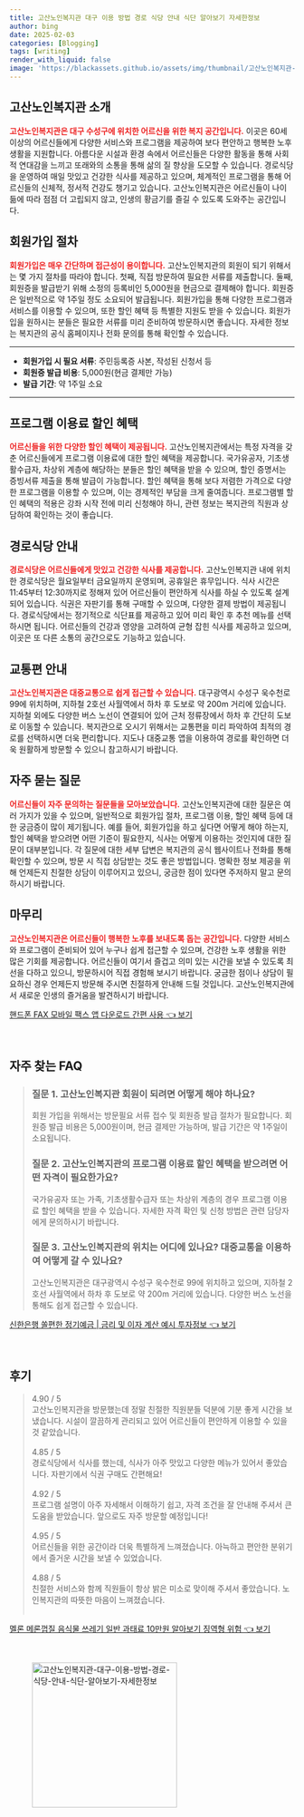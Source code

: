 ```yaml
---
title: 고산노인복지관 대구 이용 방법 경로 식당 안내 식단 알아보기 자세한정보
author: bing
date: 2025-02-03
categories: [Blogging]
tags: [writing]
render_with_liquid: false
image: 'https://blackassets.github.io/assets/img/thumbnail/고산노인복지관-대구-이용-방법-경로-식당-안내-식단-알아보기-자세한정보.webp'
---
```



<h2 id='고산노인복지관_소개'>고산노인복지관 소개</h2>

<p><b><span style="color: #ee2323;">고산노인복지관은 대구 수성구에 위치한 어르신을 위한 복지 공간입니다.</span></b> 이곳은 60세 이상의 어르신들에게 다양한 서비스와 프로그램을 제공하여 보다 편안하고 행복한 노후 생활을 지원합니다. 아름다운 시설과 환경 속에서 어르신들은 다양한 활동을 통해 사회적 연대감을 느끼고 또래와의 소통을 통해 삶의 질 향상을 도모할 수 있습니다. 경로식당을 운영하여 매일 맛있고 건강한 식사를 제공하고 있으며, 체계적인 프로그램을 통해 어르신들의 신체적, 정서적 건강도 챙기고 있습니다. 고산노인복지관은 어르신들이 나이 듦에 따라 점점 더 고립되지 않고, 인생의 황금기를 즐길 수 있도록 도와주는 공간입니다.</p>

<h2 id='회원가입_절차'>회원가입 절차</h2>

<p><b><span style="color: #ee2323;">회원가입은 매우 간단하며 접근성이 용이합니다.</span></b> 고산노인복지관의 회원이 되기 위해서는 몇 가지 절차를 따라야 합니다. 첫째, 직접 방문하여 필요한 서류를 제출합니다. 둘째, 회원증을 발급받기 위해 소정의 등록비인 5,000원을 현금으로 결제해야 합니다. 회원증은 일반적으로 약 1주일 정도 소요되어 발급됩니다. 회원가입을 통해 다양한 프로그램과 서비스를 이용할 수 있으며, 또한 할인 혜택 등 특별한 지원도 받을 수 있습니다. 회원가입을 원하시는 분들은 필요한 서류를 미리 준비하여 방문하시면 좋습니다. 자세한 정보는 복지관의 공식 홈페이지나 전화 문의를 통해 확인할 수 있습니다.</p>

<hr />

<ul>
    <li><b>회원가입 시 필요 서류</b>: 주민등록증 사본, 작성된 신청서 등</li>
    <li><b>회원증 발급 비용</b>: 5,000원(현금 결제만 가능)</li>
    <li><b>발급 기간</b>: 약 1주일 소요</li>
</ul>

<hr />

<h2 id='프로그램_이용료_할인'>프로그램 이용료 할인 혜택</h2>

<p><b><span style="color: #ee2323;">어르신들을 위한 다양한 할인 혜택이 제공됩니다.</span></b> 고산노인복지관에서는 특정 자격을 갖춘 어르신들에게 프로그램 이용료에 대한 할인 혜택을 제공합니다. 국가유공자, 기초생활수급자, 차상위 계층에 해당하는 분들은 할인 혜택을 받을 수 있으며, 할인 증명서는 증빙서류 제출을 통해 발급이 가능합니다. 할인 혜택을 통해 보다 저렴한 가격으로 다양한 프로그램을 이용할 수 있으며, 이는 경제적인 부담을 크게 줄여줍니다. 프로그램별 할인 혜택의 적용은 강좌 시작 전에 미리 신청해야 하니, 관련 정보는 복지관의 직원과 상담하여 확인하는 것이 좋습니다.</p>

<h2 id='경로식당_안내'>경로식당 안내</h2>

<p><b><span style="color: #ee2323;">경로식당은 어르신들에게 맛있고 건강한 식사를 제공합니다.</span></b> 고산노인복지관 내에 위치한 경로식당은 월요일부터 금요일까지 운영되며, 공휴일은 휴무입니다. 식사 시간은 11:45부터 12:30까지로 정해져 있어 어르신들이 편안하게 식사를 하실 수 있도록 설계되어 있습니다. 식권은 자판기를 통해 구매할 수 있으며, 다양한 결제 방법이 제공됩니다. 경로식당에서는 정기적으로 식단표를 제공하고 있어 미리 확인 후 추천 메뉴를 선택하시면 됩니다. 어르신들의 건강과 영양을 고려하여 균형 잡힌 식사를 제공하고 있으며, 이곳은 또 다른 소통의 공간으로도 기능하고 있습니다.</p>

<h2 id='교통편_안내'>교통편 안내</h2>

<p><b><span style="color: #ee2323;">고산노인복지관은 대중교통으로 쉽게 접근할 수 있습니다.</span></b> 대구광역시 수성구 욱수천로 99에 위치하며, 지하철 2호선 사월역에서 하차 후 도보로 약 200m 거리에 있습니다. 지하철 외에도 다양한 버스 노선이 연결되어 있어 근처 정류장에서 하차 후 간단히 도보로 이동할 수 있습니다. 복지관으로 오시기 위해서는 교통편을 미리 파악하여 최적의 경로를 선택하시면 더욱 편리합니다. 지도나 대중교통 앱을 이용하여 경로를 확인하면 더욱 원활하게 방문할 수 있으니 참고하시기 바랍니다.</p>

<h2 id='자주_묻는_질문'>자주 묻는 질문</h2>

<p><b><span style="color: #ee2323;">어르신들이 자주 문의하는 질문들을 모아보았습니다.</span></b> 고산노인복지관에 대한 질문은 여러 가지가 있을 수 있으며, 일반적으로 회원가입 절차, 프로그램 이용, 할인 혜택 등에 대한 궁금증이 많이 제기됩니다. 예를 들어, 회원가입을 하고 싶다면 어떻게 해야 하는지, 할인 혜택을 받으려면 어떤 기준이 필요한지, 식사는 어떻게 이용하는 것인지에 대한 질문이 대부분입니다. 각 질문에 대한 세부 답변은 복지관의 공식 웹사이트나 전화를 통해 확인할 수 있으며, 방문 시 직접 상담받는 것도 좋은 방법입니다. 명확한 정보 제공을 위해 언제든지 친절한 상담이 이루어지고 있으니, 궁금한 점이 있다면 주저하지 말고 문의하시기 바랍니다.</p>

<h2 id='마무리'>마무리</h2>

<p><b><span style="color: #ee2323;">고산노인복지관은 어르신들이 행복한 노후를 보내도록 돕는 공간입니다.</span></b> 다양한 서비스와 프로그램이 준비되어 있어 누구나 쉽게 접근할 수 있으며, 건강한 노후 생활을 위한 많은 기회를 제공합니다. 어르신들이 여기서 즐겁고 의미 있는 시간을 보낼 수 있도록 최선을 다하고 있으니, 방문하시어 직접 경험해 보시기 바랍니다. 궁금한 점이나 상담이 필요하신 경우 언제든지 방문해 주시면 친절하게 안내해 드릴 것입니다. 고산노인복지관에서 새로운 인생의 즐거움을 발견하시기 바랍니다.</p>


<p><a class="click-button" title="핸드폰 FAX 모바일 팩스 앱 다운로드 간편 사용" href="https://blackassets.github.io/posts/%ED%95%B8%EB%93%9C%ED%8F%B0-FAX-%EB%AA%A8%EB%B0%94%EC%9D%BC-%ED%8C%A9%EC%8A%A4-%EC%95%B1-%EB%8B%A4%EC%9A%B4%EB%A1%9C%EB%93%9C-%EA%B0%84%ED%8E%B8-%EC%82%AC%EC%9A%A9/" rel="dofollow">핸드폰 FAX 모바일 팩스 앱 다운로드 간편 사용 👈 보기</a></p><br>
<h2 id='자주_찾는_FAQ'>자주 찾는 FAQ</h2>
<div itemscope="" itemtype="https://schema.org/FAQPage"> 
<blockquote> 
<div itemscope="" itemprop="mainEntity" itemtype="https://schema.org/Question"> 
<h3 itemprop="name">질문 1. 고산노인복지관 회원이 되려면 어떻게 해야 하나요?</h3> 
<div itemscope="" itemprop="acceptedAnswer" itemtype="https://schema.org/Answer"> 
<span itemprop="text"> 
<p>회원 가입을 위해서는 방문필요 서류 접수 및 회원증 발급 절차가 필요합니다. 회원증 발급 비용은 5,000원이며, 현금 결제만 가능하며, 발급 기간은 약 1주일이 소요됩니다.</p> 
</span> 
</div> 
</div> 

<div itemscope="" itemprop="mainEntity" itemtype="https://schema.org/Question"> 
<h3 itemprop="name">질문 2. 고산노인복지관의 프로그램 이용료 할인 혜택을 받으려면 어떤 자격이 필요한가요?</h3> 
<div itemscope="" itemprop="acceptedAnswer" itemtype="https://schema.org/Answer"> 
<span itemprop="text"> 
<p>국가유공자 또는 가족, 기초생활수급자 또는 차상위 계층의 경우 프로그램 이용료 할인 혜택을 받을 수 있습니다. 자세한 자격 확인 및 신청 방법은 관련 담당자에게 문의하시기 바랍니다.</p> 
</span> 
</div> 
</div> 

<div itemscope="" itemprop="mainEntity" itemtype="https://schema.org/Question"> 
<h3 itemprop="name">질문 3. 고산노인복지관의 위치는 어디에 있나요? 대중교통을 이용하여 어떻게 갈 수 있나요?</h3> 
<div itemscope="" itemprop="acceptedAnswer" itemtype="https://schema.org/Answer"> 
<span itemprop="text"> 
<p>고산노인복지관은 대구광역시 수성구 욱수천로 99에 위치하고 있으며, 지하철 2호선 사월역에서 하차 후 도보로 약 200m 거리에 있습니다. 다양한 버스 노선을 통해도 쉽게 접근할 수 있습니다.</p> 
</span> 
</div> 
</div> 
</blockquote> 
</div>
<p><a class="click-button" title="신한은행 쏠편한 정기예금 | 금리 및 이자 계산 예시 투자정보" href="https://blackassets.github.io/posts/%EC%8B%A0%ED%95%9C%EC%9D%80%ED%96%89-%EC%8F%A0%ED%8E%B8%ED%95%9C-%EC%A0%95%EA%B8%B0%EC%98%88%EA%B8%88-%EA%B8%88%EB%A6%AC-%EB%B0%8F-%EC%9D%B4%EC%9E%90-%EA%B3%84%EC%82%B0-%EC%98%88%EC%8B%9C-%ED%88%AC%EC%9E%90%EC%A0%95%EB%B3%B4/" rel="dofollow">신한은행 쏠편한 정기예금 | 금리 및 이자 계산 예시 투자정보 👈 보기</a></p><br>
<h2 id='후기'>후기</h2>
<div itemscope itemtype="https://schema.org/Product">
  <blockquote>
  <div itemprop="review" itemscope itemtype="https://schema.org/Review">
      <div itemprop="reviewRating" itemscope itemtype="https://schema.org/Rating"> <span itemprop="ratingValue">4.90</span> / <span itemprop="bestRating">5</span> </div>
      <span itemprop="reviewBody">고산노인복지관을 방문했는데 정말 친절한 직원분들 덕분에 기분 좋게 시간을 보냈습니다. 시설이 깔끔하게 관리되고 있어 어르신들이 편안하게 이용할 수 있을 것 같았습니다.</span>
  </div>
  <br>
  <div itemprop="review" itemscope itemtype="https://schema.org/Review">
      <div itemprop="reviewRating" itemscope itemtype="https://schema.org/Rating"> <span itemprop="ratingValue">4.85</span> / <span itemprop="bestRating">5</span> </div>
      <span itemprop="reviewBody">경로식당에서 식사를 했는데, 식사가 아주 맛있고 다양한 메뉴가 있어서 좋았습니다. 자판기에서 식권 구매도 간편해요!</span>
  </div>
  <br>
  <div itemprop="review" itemscope itemtype="https://schema.org/Review">
      <div itemprop="reviewRating" itemscope itemtype="https://schema.org/Rating"> <span itemprop="ratingValue">4.92</span> / <span itemprop="bestRating">5</span> </div>
      <span itemprop="reviewBody">프로그램 설명이 아주 자세해서 이해하기 쉽고, 자격 조건을 잘 안내해 주셔서 큰 도움을 받았습니다. 앞으로도 자주 방문할 예정입니다!</span>
  </div>
  <br>
  <div itemprop="review" itemscope itemtype="https://schema.org/Review">
      <div itemprop="reviewRating" itemscope itemtype="https://schema.org/Rating"> <span itemprop="ratingValue">4.95</span> / <span itemprop="bestRating">5</span> </div>
      <span itemprop="reviewBody">어르신들을 위한 공간이라 더욱 특별하게 느껴졌습니다. 아늑하고 편안한 분위기에서 즐거운 시간을 보낼 수 있었습니다.</span>
  </div>
  <br>
  <div itemprop="review" itemscope itemtype="https://schema.org/Review">
      <div itemprop="reviewRating" itemscope itemtype="https://schema.org/Rating"> <span itemprop="ratingValue">4.88</span> / <span itemprop="bestRating">5</span> </div>
      <span itemprop="reviewBody">친절한 서비스와 함께 직원들이 항상 밝은 미소로 맞이해 주셔서 좋았습니다. 노인복지관의 따뜻한 마음이 느껴졌습니다.</span>
  </div>
  <br>
  </blockquote>
</div>
<p><a class="click-button" title="멜론 메론껍질 음식물 쓰레기 일반 과태료 10만원 알아보기 징역형 위험" href="https://blackassets.github.io/posts/%EB%A9%9C%EB%A1%A0-%EB%A9%94%EB%A1%A0%EA%BB%8D%EC%A7%88-%EC%9D%8C%EC%8B%9D%EB%AC%BC-%EC%93%B0%EB%A0%88%EA%B8%B0-%EC%9D%BC%EB%B0%98-%EA%B3%BC%ED%83%9C%EB%A3%8C-10%EB%A7%8C%EC%9B%90-%EC%95%8C%EC%95%84%EB%B3%B4%EA%B8%B0-%EC%A7%95%EC%97%AD%ED%98%95-%EC%9C%84%ED%97%98/" rel="dofollow">멜론 메론껍질 음식물 쓰레기 일반 과태료 10만원 알아보기 징역형 위험 👈 보기</a></p><br>
<figure class="image"><img src="https://blackassets.github.io/assets/img/thumbnail/고산노인복지관-대구-이용-방법-경로-식당-안내-식단-알아보기-자세한정보.webp" alt="고산노인복지관-대구-이용-방법-경로-식당-안내-식단-알아보기-자세한정보" width="256" height="256"></figure>